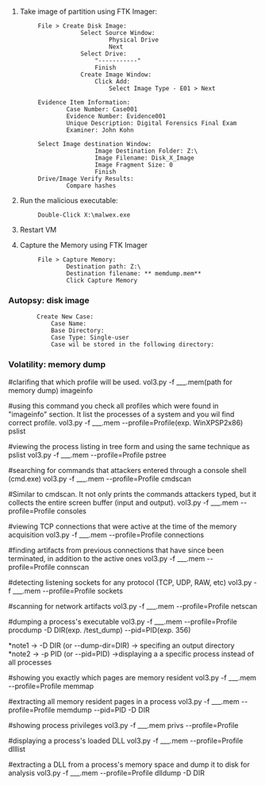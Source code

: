 1. Take image of partition using FTK Imager:

			File > Create Disk Image:
						Select Source Window:
								Physical Drive
								Next
						Select Drive:
							"-----------" 
							Finish
						Create Image Window:
							Click Add:
								Select Image Type - E01 > Next
								
			Evidence Item Information:
					Case Number: Case001
					Evidence Number: Evidence001
					Unique Description: Digital Forensics Final Exam
					Examiner: John Kohn
					
			Select Image destination Window:
							Image Destination Folder: Z:\
							Image Filename: Disk_X_Image
							Image Fragment Size: 0
							Finish
			Drive/Image Verify Results:
					Compare hashes

2. Run the malicious executable:

			Double-Click X:\malwex.exe
3. Restart VM
4. Capture the Memory using FTK Imager

			File > Capture Memory:
					Destination path: Z:\
					Destination filename: ** memdump.mem**
					Click Capture Memory

### Autopsy: disk image
			Create New Case:
				Case Name:
				Base Directory:
				Case Type: Single-user
				Case wil be stored in the following directory:
        

### Volatility: memory dump

#clarifing that which profile will be used.
vol3.py -f ___.mem(path for memory dump) imageinfo 

#using this command you check all profiles which were found in "imageinfo" section. It list the processes of a system and you wil find correct profile.
vol3.py -f ___.mem --profile=Profile(exp. WinXPSP2x86) pslist 

#viewing the process listing in tree form and using the same technique as pslist
vol3.py -f ___.mem --profile=Profile pstree 

#searching  for commands that attackers entered through a console shell (cmd.exe)
vol3.py -f ___.mem --profile=Profile cmdscan 

#Similar to cmdscan. It not only prints the commands attackers typed, but it collects the entire screen buffer (input and output).
vol3.py -f ___.mem --profile=Profile consoles 

#viewing TCP connections that were active at the time of the memory acquisition
vol3.py -f ___.mem --profile=Profile connections 

#finding artifacts from previous connections that have since been terminated, in addition to the active ones
vol3.py -f ___.mem --profile=Profile connscan 

#detecting listening sockets for any protocol (TCP, UDP, RAW, etc)
vol3.py -f ___.mem --profile=Profile sockets 

#scanning for network artifacts
vol3.py -f ___.mem --profile=Profile netscan 

#dumping a process's executable
vol3.py -f ___.mem --profile=Profile procdump -D DIR(exp. /test_dump) --pid=PID(exp. 356) 


 *note1 ->  -D DIR (or --dump-dir=DIR) -> specifing an output directory 
 *note2 -> -p PID (or --pid=PID) ->displaying a a specific process instead of all processes

#showing you exactly which pages are memory resident
vol3.py -f ___.mem --profile=Profile memmap 

#extracting all memory resident pages in a process 
vol3.py -f ___.mem --profile=Profile memdump --pid=PID -D DIR

#showing process privileges
vol3.py -f ___.mem privs --profile=Profile 

#displaying a process's loaded DLL
vol3.py -f ___.mem --profile=Profile dlllist 

#extracting a DLL from a process's memory space and dump it to disk for analysis
vol3.py -f ___.mem --profile=Profile dlldump -D DIR 

